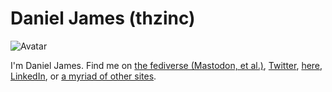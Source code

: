 # Daniel James (thzinc)

![Avatar][gravatar]

I'm Daniel James. Find me on <a rel="me" href="https://onewilshire.la/@thzinc">the fediverse (Mastodon, et al.)</a>, [Twitter][twitter], [here][github], [LinkedIn][linkedin], or [a myriad of other sites][find-me].

[twitter]: https://twitter.com/thzinc
[github]: https://github.com/thzinc
[linkedin]: https://www.linkedin.com/in/danielijames/
[find-me]: https://thzinc.com/find-me
[gravatar]: https://gravatar.com/avatar/eaeac922b9f3cc9fd18cb9629b9e79f6?s=128
